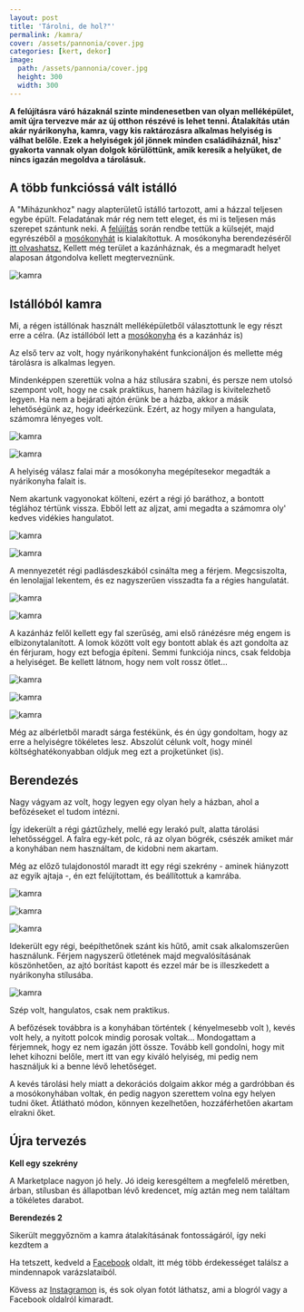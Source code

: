 ```yaml
---
layout: post
title: 'Tárolni, de hol?"'
permalink: /kamra/
cover: /assets/pannonia/cover.jpg
categories: [kert, dekor]
image:
  path: /assets/pannonia/cover.jpg
  height: 300
  width: 300
---
```




**A felújításra váró házaknál szinte mindenesetben van olyan melléképület, amit újra tervezve már az új otthon részévé is lehet tenni. Átalakítás után akár nyárikonyha, kamra, vagy kis raktározásra alkalmas helyiség is válhat belőle. Ezek a helyiségek jól jönnek minden családiháznál, hisz' gyakorta vannak olyan dolgok körülöttünk, amik keresik a helyüket, de nincs igazán megoldva a tárolásuk.**




## A több funkcióssá vált istálló

A "Miházunkhoz" nagy alapterületű istálló tartozott, ami a házzal teljesen egybe épült. Feladatának már rég nem tett eleget, és mi is teljesen más szerepet szántunk neki. A 
[felújítás](/2019-04-11/külsőfalak) során rendbe tettük a külsejét, majd egyrészéből a [mosókonyhát](//2019-04-30/mosokonyha) is kialakítottuk. A mosókonyha berendezéséről [itt olvashatsz.](/2019-05-06/mosókonyhaberendezés) Kellett még terület a kazánháznak, és a megmaradt helyet alaposan átgondolva kellett megterveznünk.





![kamra](/assets/kamra2/Névtelen.png)

## Istállóból kamra

Mi, a régen istállónak használt melléképületből választottunk le egy részt erre a célra. (Az istállóból lett a [mosókonyha](/2019-05-06/mosókonyhaberendezés) és a kazánház is) 

Az első terv az volt, hogy nyárikonyhaként funkcionáljon és mellette még tárolásra is alkalmas legyen. 

Mindenképpen szerettük volna a ház stílusára szabni, és persze nem utolsó szempont volt, hogy ne csak praktikus, hanem házilag is kivitelezhető legyen. Ha nem a bejárati ajtón érünk be a házba, akkor a másik lehetőségünk az, hogy ideérkezünk. Ezért, az hogy milyen a hangulata, számomra lényeges volt. 

![kamra](/assets/kamra2/Névtelen1.png)


![kamra](/assets/kamra2/Névtelen8j.png)


A helyiség  válasz falai már a mosókonyha megépítesekor megadták a nyárikonyha falait is.  


Nem akartunk vagyonokat költeni, ezért a régi jó baráthoz, a bontott téglához tértünk vissza. Ebből lett az aljzat, ami megadta a számomra oly' kedves vidékies hangulatot. 

![kamra](/assets/kamra2/Névtelen2.png)



![kamra](/assets/kamra2/Névtelen6.png)


A mennyezetét régi padlásdeszkából csinálta meg a férjem. Megcsiszolta, én lenolajjal lekentem, és ez nagyszerűen visszadta fa a régies hangulatát. 



![kamra](/assets/kamra2/Névtelen15.png)


![kamra](/assets/kamra2/Névtelen14.png)

A kazánház felől kellett egy fal szerűség, ami első ránézésre még engem is elbizonytalanított. A lomok között volt egy bontott ablak és azt gondolta az én férjuram, hogy ezt befogja építeni. Semmi funkciója nincs, csak feldobja a helyiséget. Be kellett látnom, hogy nem volt rossz ötlet...

![kamra](/assets/kamra2/Névtelen10.png)

![kamra](/assets/kamra2/Névtelen16.png)


![kamra](/assets/kamra2/Névtelen22.png)

Még az albérletből maradt sárga festékünk, és én úgy gondoltam, hogy az erre a helyiségre tökéletes lesz. Abszolút célunk volt, hogy minél költséghatékonyabban oldjuk meg ezt a projketünket (is).





## Berendezés

Nagy vágyam az volt, hogy legyen egy olyan hely a házban, ahol a befőzéseket el tudom intézni. 

Így idekerült a régi gáztűzhely, mellé egy lerakó pult, alatta tárolási lehetősséggel. A falra egy-két polc, rá az olyan bögrék, csészék amiket már a konyhában nem használtam, de kidobni nem akartam.

Még az előző tulajdonostól maradt itt egy régi szekrény - aminek hiányzott az egyik ajtaja -, én ezt felújítottam, és beállítottuk a kamrába.

![kamra](/assets/kamra2/Névtelen12j.png)

![kamra](/assets/kamra2/Névtelen13.png)

![kamra](/assets/kamra2/Névtelen19.png)

Idekerült egy régi, beépíthetőnek szánt kis hűtő, amit csak alkalomszerűen használunk. Férjem nagyszerű ötletének majd megvalósításának köszönhetően, az ajtó borítást kapott és ezzel már be is illeszkedett a nyárikonyha stílusába.

![kamra](/assets/kamra2/Névtelen21.png)

Szép volt, hangulatos, csak nem praktikus. 

A befőzések továbbra is a konyhában történtek ( kényelmesebb volt ), kevés volt hely, a nyitott polcok mindig porosak voltak... Mondogattam a férjemnek, hogy ez nem igazán jött össze. Tovább kell gondolni, hogy mit lehet kihozni belőle, mert itt van egy kiváló helyiség, mi pedig nem használjuk ki a benne lévő lehetőséget.

A kevés tárolási hely miatt a dekorációs dolgaim akkor még a gardróbban és a mosókonyhában voltak, én pedig nagyon szerettem volna egy helyen tudni őket. Átlátható módon, könnyen kezelhetően, hozzáférhetően akartam elrakni őket.



## Újra tervezés

**Kell egy szekrény**


A Marketplace nagyon jó hely. Jó ideig keresgéltem a megfelelő méretben, árban, stílusban és állapotban lévő kredencet, míg aztán meg nem találtam a tökéletes darabot.

**Berendezés 2**

Sikerült meggyőznöm a kamra átalakításának fontosságáról, így neki kezdtem a  

 
















Ha tetszett, kedveld a <a href="https://www.facebook.com/Var%C3%A1zsolj-otthont-360330751226066/" target="_blank">Facebook</a> oldalt, itt még több érdekességet találsz a mindennapok varázslataiból.

Kövess az <a href="https://www.instagram.com/varazsoljotthont/?hl=hu/" target="_blank">Instagramon</a> is, és sok olyan fotót láthatsz, ami a blogról vagy a Facebook oldalról kimaradt.









